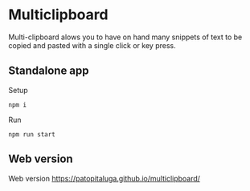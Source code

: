 # Multiclipboard

Multi-clipboard alows you to have on hand many snippets of text to be copied and pasted with a single click or key press.

## Standalone app
Setup
```
npm i
```

Run
```
npm run start
```

## Web version

Web version https://patopitaluga.github.io/multiclipboard/
